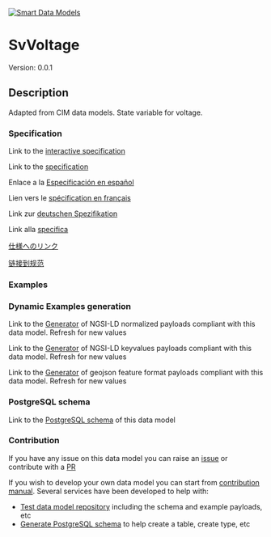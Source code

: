[![Smart Data Models](https://smartdatamodels.org/wp-content/uploads/2022/01/SmartDataModels_logo.png "Logo")](https://smartdatamodels.org)
# SvVoltage
Version: 0.0.1

## Description 

Adapted from CIM data models. State variable for voltage.
### Specification

Link to the [interactive specification](https://swagger.lab.fiware.org/?url=https://smart-data-models.github.io/dataModel.EnergyCIM/SvVoltage/swagger.yaml)

Link to the [specification](https://github.com/smart-data-models/dataModel.EnergyCIM/blob/master/SvVoltage/doc/spec.md)

Enlace a la [Especificación en español](https://github.com/smart-data-models/dataModel.EnergyCIM/blob/master/SvVoltage/doc/spec_ES.md)

Lien vers le [spécification en français](https://github.com/smart-data-models/dataModel.EnergyCIM/blob/master/SvVoltage/doc/spec_FR.md)

Link zur [deutschen Spezifikation](https://github.com/smart-data-models/dataModel.EnergyCIM/blob/master/SvVoltage/doc/spec_DE.md)

Link alla [specifica](https://github.com/smart-data-models/dataModel.EnergyCIM/blob/master/SvVoltage/doc/spec_IT.md)

[仕様へのリンク](https://github.com/smart-data-models/dataModel.EnergyCIM/blob/master/SvVoltage/doc/spec_JA.md)

[链接到规范](https://github.com/smart-data-models/dataModel.EnergyCIM/blob/master/SvVoltage/doc/spec_ZH.md)
### Examples
### Dynamic Examples generation

Link to the [Generator](https://smartdatamodels.org/extra/ngsi-ld_generator.php?schemaUrl=https://raw.githubusercontent.com/smart-data-models/dataModel.EnergyCIM/master/SvVoltage/schema.json&email=info@smartdatamodels.org) of NGSI-LD normalized payloads compliant with this data model. Refresh for new values

Link to the [Generator](https://smartdatamodels.org/extra/ngsi-ld_generator_keyvalues.php?schemaUrl=https://raw.githubusercontent.com/smart-data-models/dataModel.EnergyCIM/master/SvVoltage/schema.json&email=info@smartdatamodels.org) of NGSI-LD keyvalues payloads compliant with this data model. Refresh for new values

Link to the [Generator](https://smartdatamodels.org/extra/geojson_features_generator.php?schemaUrl=https://raw.githubusercontent.com/smart-data-models/dataModel.EnergyCIM/master/SvVoltage/schema.json&email=info@smartdatamodels.org) of geojson feature format payloads compliant with this data model. Refresh for new values
### PostgreSQL schema

Link to the [PostgreSQL schema](https://smart-data-models.github.io/dataModel.EnergyCIM/SvVoltage/schema.sql) of this data model
### Contribution

 If you have any issue on this data model you can raise an [issue](https://github.com/smart-data-models/dataModel.EnergyCIM/issues)  or contribute with a [PR](https://github.com/smart-data-models/dataModel.EnergyCIM/pulls)

 If you wish to develop your own data model you can start from [contribution manual](https://bit.ly/contribution_manual). Several services have been developed to help with: 
 - [Test data model repository](https://smartdatamodels.org/index.php/data-models-contribution-api/) including the schema and example payloads, etc
 - [Generate PostgreSQL schema](https://smartdatamodels.org/index.php/sql-service/) to help create a table, create type, etc